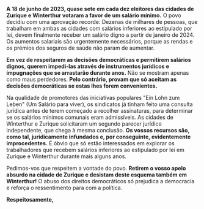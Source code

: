 **A 18 de junho de 2023, quase sete em cada dez eleitores das cidades de Zurique e Winterthur votaram a favor de um salário mínimo.** O povo decidiu com uma aprovação recorde: Dezenas de milhares de pessoas, que trabalham em ambas as cidades com salários inferiores ao estipulado por lei, devem finalmente receber um salário digno a partir de janeiro de 2024. Os aumentos salariais são urgentemente necessários, porque as rendas e os prémios dos seguros de saúde não param de aumentar.

**Em vez de respeitarem as decisões democráticas e permitirem salários dignos, querem impedi-las através de instrumentos jurídicos e impugnações que se arrastarão durante anos.** Não se mostram apenas como maus perdedores. **Pelo contrário, provam que só aceitam as decisões democráticas se estas lhes forem convenientes.**

Na qualidade de promotores das iniciativas populares "Ein Lohn zum Leben" (Um Salário para viver), os sindicatos já tinham feito uma consulta jurídica antes de terem começado a recolher assinaturas, para determinar se os salários mínimos comunais eram admissíveis. As cidades de Winterthur e Zurique solicitaram um segundo parecer jurídico independente, que chega à mesma conclusão. **Os vossos recursos são, como tal, juridicamente infundados e, por conseguinte, evidentemente improcedentes.** É óbvio que só estão interessados em explorar os trabalhadores que recebem salários inferiores ao estipulado por lei em Zurique e Winterthur durante mais alguns anos.

Pedimos-vos que respeitem a vontade do povo. **Retirem o vosso apelo absurdo na cidade de Zurique e desistam deste esquema também em Winterthur!** O abuso dos direitos democráticos só prejudica a democracia e reforça o ressentimento para com a política.

**Respeitosamente,**
